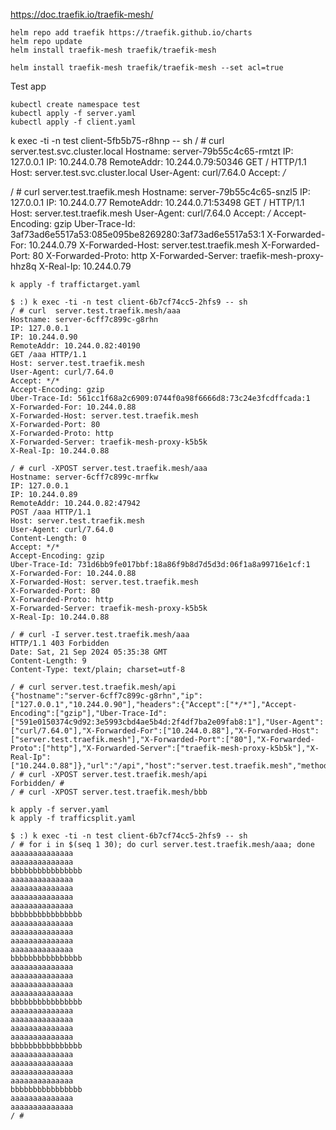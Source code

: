 https://doc.traefik.io/traefik-mesh/

```
helm repo add traefik https://traefik.github.io/charts
helm repo update
helm install traefik-mesh traefik/traefik-mesh
```

```
helm install traefik-mesh traefik/traefik-mesh --set acl=true
```

Test app

```
kubectl create namespace test
kubectl apply -f server.yaml
kubectl apply -f client.yaml
```

k exec -ti -n test client-5fb5b75-r8hnp -- sh
/ # curl server.test.svc.cluster.local
Hostname: server-79b55c4c65-rmtzt
IP: 127.0.0.1
IP: 10.244.0.78
RemoteAddr: 10.244.0.79:50346
GET / HTTP/1.1
Host: server.test.svc.cluster.local
User-Agent: curl/7.64.0
Accept: */*


/ # curl server.test.traefik.mesh
Hostname: server-79b55c4c65-snzl5
IP: 127.0.0.1
IP: 10.244.0.77
RemoteAddr: 10.244.0.71:53498
GET / HTTP/1.1
Host: server.test.traefik.mesh
User-Agent: curl/7.64.0
Accept: */*
Accept-Encoding: gzip
Uber-Trace-Id: 3af73ad6e5517a53:085e095be8269280:3af73ad6e5517a53:1
X-Forwarded-For: 10.244.0.79
X-Forwarded-Host: server.test.traefik.mesh
X-Forwarded-Port: 80
X-Forwarded-Proto: http
X-Forwarded-Server: traefik-mesh-proxy-hhz8q
X-Real-Ip: 10.244.0.79


```
k apply -f traffictarget.yaml
```

```
$ :) k exec -ti -n test client-6b7cf74cc5-2hfs9 -- sh
/ # curl  server.test.traefik.mesh/aaa
Hostname: server-6cff7c899c-g8rhn
IP: 127.0.0.1
IP: 10.244.0.90
RemoteAddr: 10.244.0.82:40190
GET /aaa HTTP/1.1
Host: server.test.traefik.mesh
User-Agent: curl/7.64.0
Accept: */*
Accept-Encoding: gzip
Uber-Trace-Id: 561cc1f68a2c6909:0744f0a98f6666d8:73c24e3fcdffcada:1
X-Forwarded-For: 10.244.0.88
X-Forwarded-Host: server.test.traefik.mesh
X-Forwarded-Port: 80
X-Forwarded-Proto: http
X-Forwarded-Server: traefik-mesh-proxy-k5b5k
X-Real-Ip: 10.244.0.88

/ # curl -XPOST server.test.traefik.mesh/aaa
Hostname: server-6cff7c899c-mrfkw
IP: 127.0.0.1
IP: 10.244.0.89
RemoteAddr: 10.244.0.82:47942
POST /aaa HTTP/1.1
Host: server.test.traefik.mesh
User-Agent: curl/7.64.0
Content-Length: 0
Accept: */*
Accept-Encoding: gzip
Uber-Trace-Id: 731d6bb9fe017bbf:18a86f9b8d7d5d3d:06f1a8a99716e1cf:1
X-Forwarded-For: 10.244.0.88
X-Forwarded-Host: server.test.traefik.mesh
X-Forwarded-Port: 80
X-Forwarded-Proto: http
X-Forwarded-Server: traefik-mesh-proxy-k5b5k
X-Real-Ip: 10.244.0.88

/ # curl -I server.test.traefik.mesh/aaa
HTTP/1.1 403 Forbidden
Date: Sat, 21 Sep 2024 05:35:38 GMT
Content-Length: 9
Content-Type: text/plain; charset=utf-8

/ # curl server.test.traefik.mesh/api
{"hostname":"server-6cff7c899c-g8rhn","ip":["127.0.0.1","10.244.0.90"],"headers":{"Accept":["*/*"],"Accept-Encoding":["gzip"],"Uber-Trace-Id":["591e0150374c9d92:3e5993cbd4ae5b4d:2f4df7ba2e09fab8:1"],"User-Agent":["curl/7.64.0"],"X-Forwarded-For":["10.244.0.88"],"X-Forwarded-Host":["server.test.traefik.mesh"],"X-Forwarded-Port":["80"],"X-Forwarded-Proto":["http"],"X-Forwarded-Server":["traefik-mesh-proxy-k5b5k"],"X-Real-Ip":["10.244.0.88"]},"url":"/api","host":"server.test.traefik.mesh","method":"GET"}
/ # curl -XPOST server.test.traefik.mesh/api
Forbidden/ #
/ # curl -XPOST server.test.traefik.mesh/bbb
```


```
k apply -f server.yaml
k apply -f trafficsplit.yaml
```

```
$ :) k exec -ti -n test client-6b7cf74cc5-2hfs9 -- sh
/ # for i in $(seq 1 30); do curl server.test.traefik.mesh/aaa; done
aaaaaaaaaaaaaa
aaaaaaaaaaaaaa
bbbbbbbbbbbbbbbb
aaaaaaaaaaaaaa
aaaaaaaaaaaaaa
aaaaaaaaaaaaaa
aaaaaaaaaaaaaa
bbbbbbbbbbbbbbbb
aaaaaaaaaaaaaa
aaaaaaaaaaaaaa
aaaaaaaaaaaaaa
aaaaaaaaaaaaaa
bbbbbbbbbbbbbbbb
aaaaaaaaaaaaaa
aaaaaaaaaaaaaa
aaaaaaaaaaaaaa
aaaaaaaaaaaaaa
bbbbbbbbbbbbbbbb
aaaaaaaaaaaaaa
aaaaaaaaaaaaaa
aaaaaaaaaaaaaa
aaaaaaaaaaaaaa
bbbbbbbbbbbbbbbb
aaaaaaaaaaaaaa
aaaaaaaaaaaaaa
aaaaaaaaaaaaaa
aaaaaaaaaaaaaa
bbbbbbbbbbbbbbbb
aaaaaaaaaaaaaa
aaaaaaaaaaaaaa
/ #
```
